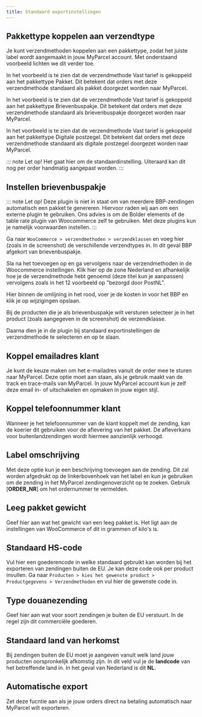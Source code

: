 ```yaml
---
title: Standaard exportinstellingen
---
```


## Pakkettype koppelen aan verzendtype

Je kunt verzendmethoden koppelen aan een pakkettype, zodat het juiste label
wordt aangemaakt in jouw MyParcel account. Met onderstaand voorbeeld lichten we
dit verder toe.

<MPImg src="/documentation/woocommerce/woocommerce-standaard-export-settings.jpg" alt="woocommerce standaard export pakket" />

In het voorbeeld is te zien dat de verzendmethode Vast tarief is gekoppeld aan
het pakkettype Pakket. Dit betekent dat orders met deze verzendmethode standaard
als pakket doorgezet worden naar MyParcel.

<MPImg src="/documentation/woocommerce/woocommerce-standaard-export-bbp.jpg" alt="woocommerce standaard export bbp" />

In het voorbeeld is te zien dat de verzendmethode Vast tarief is gekoppeld aan
het pakkettype Brievenbuspakje. Dit betekent dat orders met deze verzendmethode
standaard als brievenbuspakje doorgezet worden naar MyParcel.

<MPImg src="/documentation/woocommerce/woocommerce-standaard-export-digitale-postzegel.jpg" alt="woocommerce standaard export dpz" />

In het voorbeeld is te zien dat de verzendmethode Vast tarief is gekoppeld aan
het pakkettype Digitale postzegel. Dit betekent dat orders met deze
verzendmethode standaard als digitale postzegel doorgezet worden naar MyParcel.

::: note
Let op! Het gaat hier om de standaardinstelling. Uiteraard kan dit nog per order
handmatig aangepast worden.
:::

## Instellen brievenbuspakje

::: note
Let op! Deze plugin is niet in staat om van meerdere BBP-zendingen automatisch
een pakket te genereren. Hiervoor raden wij aan om een externe plugin te
gebruiken. Ons advies is om de Bolder elements of de table rate plugin van
Woocommerce zelf te gebruiken. Met deze plugins kun je namelijk voorwaarden
instellen.
:::

Ga naar `WooCommerce > verzendmethoden > verzendklassen` en voeg hier (zoals in
de screenshot) de verschillende verzendtypes in. In dit geval BBP afgekort van
brievenbuspakje.

<MPImg src="/documentation/woocommerce/woocommerce-mailbox-verzendklassen.jpg" alt="woocommerce mailbox verzendklasse" />

Sla na het toevoegen op en ga vervolgens naar de verzendmethoden in de
Woocommerce instellingen. Klik hier op de zone Nederland en afhankelijk hoe je
de verzendmethode hebt genoemd (deze titel kun je aanpassen) vervolgens zoals in
het 12 voorbeeld op "bezorgd door PostNL".

<MPImg src="/documentation/woocommerce/woocommerce-mailbox-verzendzone.jpg" alt="woocommerce mailbox verzendzone" />

Hier binnen de omlijning in het rood, voer je de kosten in voor het BBP en klik
je op wijzigingen opslaan.

<MPImg src="/documentation/woocommerce/woocommerce-mailbox-verzendklassen-prijzen.jpg" alt="woocommerce mailbox verzendklasse prijzen" />

Bij de producten die je als brievenbuspakje wilt versturen selecteer je in het
product (zoals aangegeven in de screenshot) de verzendklasse.

<MPImg src="/documentation/woocommerce/woocommerce-mailbox-verzendklassen-product.jpg" alt="woocommerce mailbox verzendklasse product" />

Daarna dien je in de plugin bij standaard exportinstellingen de verzendmethode
te selecteren en op te slaan.

## Koppel emailadres klant

Je kunt de keuze maken om het e-mailadres vanuit de order mee te sturen naar
MyParcel. Deze optie moet aan staan, als je gebruik maakt van de track en
trace-mails van MyParcel. In jouw MyParcel account kun je zelf deze email in- of
uitschakelen en opmaken in jouw eigen stijl.

<MPImg src="/documentation/woocommerce/woocommerce-koppel-email.jpg" alt="woocommerce koppel emial" />

## Koppel telefoonnummer klant

Wanneer je het telefoonnummer van de klant koppelt met de zending, kan de
koerier dit gebruiken voor de aflevering van het pakket. De afleverkans voor
buitenlandzendingen wordt hiermee aanzienlijk verhoogd.

<MPImg src="/documentation/woocommerce/woocommerce-koppel-telefoon.jpg" alt="woocommerce koppel telefoon" />

## Label omschrijving

Met deze optie kun je een beschrijving toevoegen aan de zending. Dit zal worden
afgedrukt op de linkerbovenhoek van het label en kun je gebruiken om de zending
in het MyParcel zendingenoverzicht op te zoeken. Gebruik [**ORDER_NR**] om het
ordernummer te vermelden.

<MPImg src="/documentation/woocommerce/woocommerce-label-omschrijving.jpg" alt="woocommerce label omschrijving" />

## Leeg pakket gewicht

Geef hier aan wat het gewicht van een leeg pakket is. Het ligt aan de
instellingen van WooCommerce of dit in grammen of kilo's is.

<MPImg src="/documentation/woocommerce/woocommerce-leeg-pakket-gewicht.jpg" alt="woocommerce leeg pakket gewicht" />

## Standaard HS-code

Vul hier een goederencode in welke standaard gebruikt kan worden bij het
exporteren van zendingen buiten de EU. Je kan deze code ook per product
invullen. Ga
naar `Producten > kies het gewenste product > Productgegevens > Verzendmethoden`
en vul hier de gewenste code in.

<MPImg src="/documentation/woocommerce/woocommerce-standaard-hs-code.jpg" alt="woocommerce standaard hs code" />

## Type douanezending

Geef hier aan wat voor soort zendingen je buiten de EU verstuurt. In de regel
zijn dit commerciële goederen.

<MPImg src="/documentation/woocommerce/woocommerce-douanezending.jpg" alt="woocommerce douanezending" />

## Standaard land van herkomst

Bij zendingen buiten de EU moet je aangeven vanuit welk land jouw producten
oorspronkelijk afkomstig zijn. In dit veld vul je de **landcode** van het
betreffende land in. In het geval van Nederland is dit **NL**.

<MPImg src="/documentation/woocommerce/woocommerce-land-van-herkomst.jpg" alt="woocommerce land van hermomst" />

## Automatische export

Zet deze fucntie aan als je jouw orders direct na betaling automatisch naar
MyParcel wilt exporteren.

<MPImg src="/documentation/woocommerce/woocommerce-auto-export.jpg" alt="woocommerce automatische export" />
